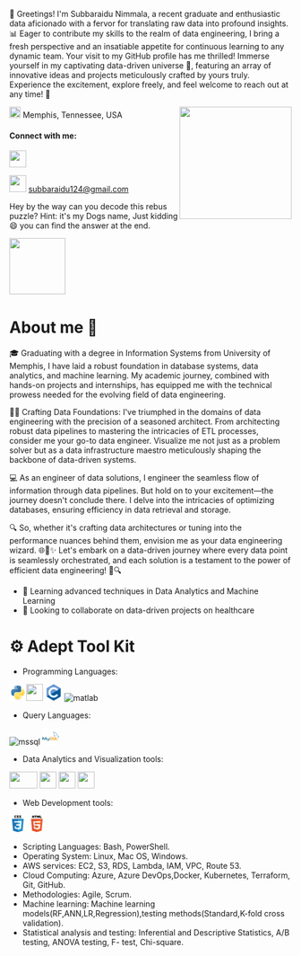 🚀 Greetings! I'm Subbaraidu Nimmala, a recent graduate and enthusiastic data aficionado with a fervor for translating raw data into profound insights. 📊 Eager to contribute my skills to the realm of data engineering, I bring a fresh perspective and an insatiable appetite for continuous learning to any dynamic team. Your visit to my GitHub profile has me thrilled! Immerse yourself in my captivating data-driven universe 💼, featuring an array of innovative ideas and projects meticulously crafted by yours truly. Experience the excitement, explore freely, and feel welcome to reach out at any time! 👋

<img src="https://media0.giphy.com/media/K16aUytpG7JybNAfWH/200w.gif?cid=6c09b952blvi0ihvup83ws44pg2yjz85vmua0u56csj2gx7d&ep=v1_gifs_search&rid=200w.gif&ct=s" align="right" width="200" Height="200">

<img src="https://png.pngtree.com/png-clipart/20220429/original/pngtree-pin-location-icon-with-folded-map-png-image_7581594.png" height="20" width="20">   Memphis, Tennessee, USA

<h4 align="left">Connect with me:</h4>

<a href="https://www.linkedin.com/in/subba-raidu-71960b296/" target="blank"><img align="center" src="https://static-00.iconduck.com/assets.00/linkedin-icon-2048x2048-ya5g47j2.png" height="30" width="30"></a> 

<img src="https://cdn-icons-png.flaticon.com/512/281/281769.png" height="30" width="30">  subbaraidu124@gmail.com

Hey by the way can you decode this rebus puzzle? Hint: it's my Dogs name, Just kidding 😄 you can find the answer at the end.

<img src="https://www.rd.com/wp-content/uploads/2020/10/Rebuspuzzle.png?fit=700,700?fit=700,700" height="100" width="100"> 

# About me  🚀

🎓 Graduating with a degree in Information Systems from University of Memphis, I have laid a robust foundation in database systems, data analytics, and machine learning. My academic journey, combined with hands-on projects and internships, has equipped me with the technical prowess needed for the evolving field of data engineering.

🚀🔧 Crafting Data Foundations: I've triumphed in the domains of data engineering with the precision of a seasoned architect. From architecting robust data pipelines to mastering the intricacies of ETL processes, consider me your go-to data engineer. Visualize me not just as a problem solver but as a data infrastructure maestro meticulously shaping the backbone of data-driven systems.

💻 As an engineer of data solutions, I engineer the seamless flow of information through data pipelines. But hold on to your excitement—the journey doesn't conclude there. I delve into the intricacies of optimizing databases, ensuring efficiency in data retrieval and storage.

🔍 So, whether it's crafting data architectures or tuning into the performance nuances behind them, envision me as your data engineering wizard. 🌐🔧✨ Let's embark on a data-driven journey where every data point is seamlessly orchestrated, and each solution is a testament to the power of efficient data engineering! 🌌🔍

- 🌱 Learning advanced techniques in Data Analytics and Machine Learning
- 👯 Looking to collaborate on data-driven projects on healthcare

# ⚙️ Adept Tool Kit

- Programming Languages:

<img src="https://raw.githubusercontent.com/devicons/devicon/master/icons/python/python-original.svg" width="30" height="30"><img src="https://www.r-project.org/Rlogo.png" width="30" height="30"> <img src="https://raw.githubusercontent.com/devicons/devicon/master/icons/c/c-original.svg" alt="c" width="30" height="30"> <img src="https://upload.wikimedia.org/wikipedia/commons/2/21/Matlab_Logo.png" alt="matlab" width="30" height="30"> 
  
- Query Languages:

<img src="https://www.svgrepo.com/show/303229/microsoft-sql-server-logo.svg" alt="mssql" width="30" height="30"> <img src="https://raw.githubusercontent.com/devicons/devicon/master/icons/mysql/mysql-original-wordmark.svg" alt="mysql" width="30" height="30">   

- Data Analytics and Visualization tools:

<img src="https://camo.githubusercontent.com/c13034cf5ce18abda1a57109359a1d8656ba197b60a4c8c2bfd9cf95ad4824ca/68747470733a2f2f63646e6c2e74626c7366742e636f6d2f73697465732f64656661756c742f66696c65732f70616765732f7461626c6561756c6f676f5f686967687265732e706e67" width="50" height="30"> <img src="https://www.gpsupportnorth.com/wp-content/uploads/2023/01/Microsoft-PowerBI-Logo.png" width="30" height="30"> <img src="https://www.knime.com/images/knime-logo.svg" width="30" height="30"> <img src="https://www.sas.com/el_gr/news/media-gallery/logos/_jcr_content/socialShareImage.img.6b78ba73b3d8495ebdd7ac7da8361765.png" width="30" height="30"> 
  
- Web Development tools:
  
<img src="https://raw.githubusercontent.com/devicons/devicon/master/icons/css3/css3-original-wordmark.svg" alt="css3" width="30" height="30"> <img src="https://raw.githubusercontent.com/devicons/devicon/master/icons/html5/html5-original-wordmark.svg" alt="html5" width="30" height="30"> 

 
- Scripting Languages: Bash, PowerShell.
- Operating System: Linux, Mac OS, Windows.
- AWS services: EC2, S3, RDS, Lambda, IAM, VPC, Route 53.
- Cloud Computing: Azure, Azure DevOps,Docker, Kubernetes, Terraform, Git, GitHub.
- Methodologies: Agile, Scrum. 
- Machine learning: Machine learning models(RF,ANN,LR,Regression),testing methods(Standard,K-fold cross validation).
- Statistical analysis and testing: Inferential and Descriptive Statistics, A/B testing, ANOVA testing, F- test, Chi-square.

  


 









